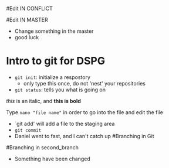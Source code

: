 #Edit IN CONFLICT

#Edit IN MASTER 
- Change something in the master
- good luck




# Intro to git for DSPG
- `git init`: initialize a respostory
	- only type this once, do not 'nest' your repositories
- `git status`: tells you what is going on

*this* is an italic, and **this is bold**

Type `nano "file name"` in order to go into the file and edit the file
- `git add' will add a file to the staging area
- `git commit`
- Daniel went to fast, and I can't catch up
#Branching in Git

#Branching in second_branch
- Something have been changed
